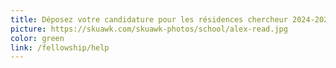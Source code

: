 ```yaml
---
title: Déposez votre candidature pour les résidences chercheur 2024-2025
picture: https://skuawk.com/skuawk-photos/school/alex-read.jpg
color: green
link: /fellowship/help
---
```

